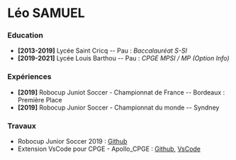 # Léo SAMUEL

### Education

- **[2013-2019]** Lycée Saint Cricq -- Pau : *Baccalauréat S-SI*
- **[2019-2021]** Lycée Louis Barthou -- Pau : *CPGE MPSI / MP (Option Info)*

### Expériences
- **[2019]** Robocup Juniot Soccer - Championnat de France -- Bordeaux : Première Place
- **[2019]** Robocup Junior Soccer - Championnat du monde -- Syndney

### Travaux
- Robocup Junior Soccer 2019 : [Github](https://github.com/leosamuel64/Soccer)
- Extension VsCode pour CPGE - Apollo_CPGE : [Github](https://github.com/leosamuel64/Apollo_Ocaml), [VsCode](https://marketplace.visualstudio.com/items?itemName=LeoSAMUEL.apollo-cpge)

